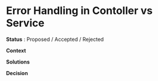 # Error Handling in Contoller vs Service

**Status** : Proposed / Accepted / Rejected

**Context**

**Solutions**

**Decision**